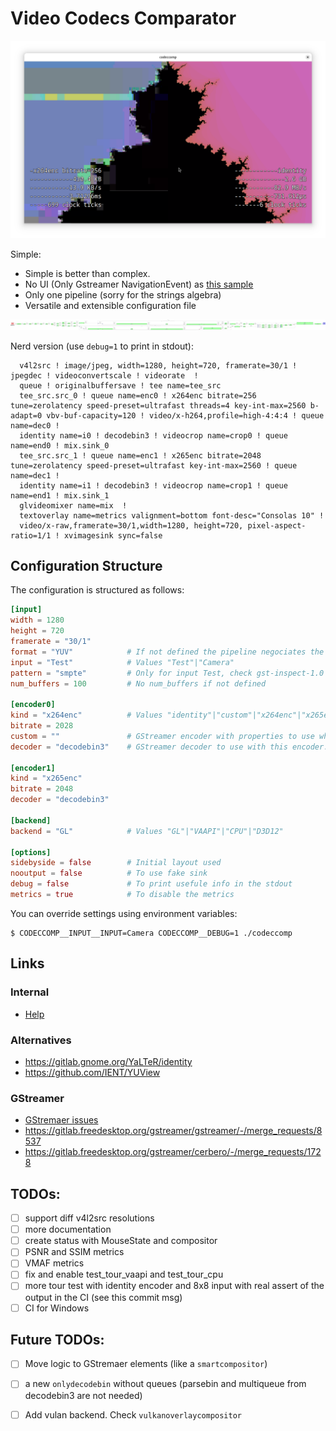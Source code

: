# Video Codecs Comparator

![screenshot.png](./doc/screenshot.png)


Simple:

 * Simple is better than complex.
 * No UI (Only Gstreamer NavigationEvent) as  [this sample](https://gitlab.freedesktop.org/gstreamer/gstreamer-rs/-/blob/main/examples/src/bin/zoom.rs)
 * Only one pipeline (sorry for the strings algebra)
 * Versatile and extensible configuration file

![pipeline.png](./doc/pipeline.png)

Nerd version (use `debug=1` to print in stdout):
```
  v4l2src ! image/jpeg, width=1280, height=720, framerate=30/1 ! jpegdec ! videoconvertscale ! videorate  !
  queue ! originalbuffersave ! tee name=tee_src
  tee_src.src_0 ! queue name=enc0 ! x264enc bitrate=256 tune=zerolatency speed-preset=ultrafast threads=4 key-int-max=2560 b-adapt=0 vbv-buf-capacity=120 ! video/x-h264,profile=high-4:4:4 ! queue name=dec0 !
  identity name=i0 ! decodebin3 ! videocrop name=crop0 ! queue name=end0 ! mix.sink_0
  tee_src.src_1 ! queue name=enc1 ! x265enc bitrate=2048 tune=zerolatency speed-preset=ultrafast key-int-max=2560 ! queue name=dec1 !
  identity name=i1 ! decodebin3 ! videocrop name=crop1 ! queue name=end1 ! mix.sink_1
  glvideomixer name=mix  !
  textoverlay name=metrics valignment=bottom font-desc="Consolas 10" !
  video/x-raw,framerate=30/1,width=1280, height=720, pixel-aspect-ratio=1/1 ! xvimagesink sync=false
```

## Configuration Structure

The configuration is structured as follows:

```toml
[input]
width = 1280
height = 720
framerate = "30/1"
format = "YUV"            # If not defined the pipeline negociates the format
input = "Test"            # Values "Test"|"Camera"
pattern = "smpte"         # Only for input Test, check gst-inspect-1.0 gltestsrc for more values
num_buffers = 100         # No num_buffers if not defined

[encoder0]
kind = "x264enc"          # Values "identity"|"custom"|"x264enc"|"x265enc"|"rav1enc"|"h266enc"
bitrate = 2028
custom = ""               # GStreamer encoder with properties to use when kind is "custom"
decoder = "decodebin3"    # GStreamer decoder to use with this encoder. decodebin3 by default.

[encoder1]
kind = "x265enc"
bitrate = 2048
decoder = "decodebin3"

[backend]
backend = "GL"            # Values "GL"|"VAAPI"|"CPU"|"D3D12"

[options]
sidebyside = false        # Initial layout used
nooutput = false          # To use fake sink
debug = false             # To print usefule info in the stdout
metrics = true            # To disable the metrics
```

You can override settings using environment variables:

```
$ CODECCOMP__INPUT__INPUT=Camera CODECCOMP__DEBUG=1 ./codeccomp
```
## Links

### Internal

* [Help](./doc/help.md)

### Alternatives

* https://gitlab.gnome.org/YaLTeR/identity
* https://github.com/IENT/YUView

### GStreamer

* [GStremaer issues](./doc/gst_issues.md)
* https://gitlab.freedesktop.org/gstreamer/gstreamer/-/merge_requests/8537
* https://gitlab.freedesktop.org/gstreamer/cerbero/-/merge_requests/1728

## TODOs:

 * [ ] support diff v4l2src resolutions
 * [ ] more documentation
 * [ ] create status with MouseState and compositor
 * [ ] PSNR and SSIM metrics
 * [ ] VMAF metrics
 * [ ] fix and enable test_tour_vaapi and test_tour_cpu
 * [ ] more tour test with identity encoder and 8x8 input with real assert of the output in the CI (see this commit msg)
 * [ ] CI for Windows

## Future TODOs:

 * [ ] Move logic to GStremaer elements (like a `smartcompositor`)
 * [ ] a new `onlydecodebin` without queues (parsebin and multiqueue from decodebin3 are not needed)
 * [ ] Add vulan backend. Check `vulkanoverlaycompositor`


